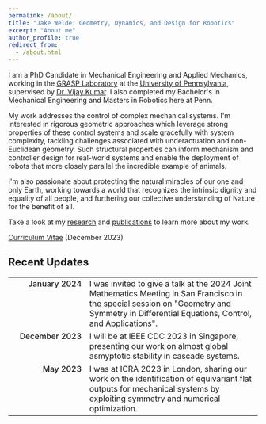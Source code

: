 ```yaml
---
permalink: /about/
title: "Jake Welde: Geometry, Dynamics, and Design for Robotics"
excerpt: "About me"
author_profile: true
redirect_from: 
  - /about.html
---
```


I am a PhD Candidate in Mechanical Engineering and Applied Mechanics,
working in the [GRASP Laboratory](https://www.grasp.upenn.edu/) 
at the [University of Pennsylvania](https://www.upenn.edu/), 
supervised by [Dr. Vijay Kumar](https://www.kumarrobotics.org/). 
I also completed my Bachelor's in Mechanical Engineering and Masters 
in Robotics here at Penn.    

My work addresses the control of complex mechanical systems. 
I'm interested in rigorous geometric approaches which leverage 
strong properties of these control systems and scale gracefully 
with system complexity, tackling challenges associated with 
underactuation and non-Euclidean geometry. Such structural 
properties can inform mechanism and controller design for real-world 
systems and enable the deployment of robots that more closely parallel
the incredible example of animals.

I'm also passionate about protecting the natural miracles of our one and only Earth, 
working towards a world that recognizes the intrinsic dignity and equality of all people, 
and furthering our collective understanding of Nature for the benefit of all.


Take a look at my [research](/portfolio/) and [publications](/publications) to learn more about my work.

[Curriculum Vitae](/files/curriculum_vitae.pdf) (December 2023)

## Recent Updates

<style>

    table#recent_updates {
        border: none;
        border-collapse: collapse;    
        font-size: 12pt;
    }

    td {
        border: none;
    }

    #recent_updates td:nth-child(1) {
        width: 140px;
        text-align: right;
        vertical-align:top;
        font-weight: 500;
    }

</style>


<table id="recent_updates">
    <tr>
        <td>January 2024</td>
        <td>
            I was invited to give a talk at the 2024 Joint 
            Mathematics Meeting in San Francisco in the special 
            session on "Geometry and Symmetry in Differential 
            Equations, Control, and Applications".
        </td>
    </tr>
    <tr>
        <td>December 2023</td>
        <td>
            I will be at IEEE CDC 2023 in Singapore, presenting 
            our work on almost global asmyptotic stability in 
            cascade systems.
        </td>
    </tr>
    <tr>
        <td>May 2023</td>
        <td>
            I was at ICRA 2023 in London, sharing our work on 
            the identification of equivariant flat outputs for 
            mechanical systems by exploiting symmetry and numerical
            optimization.
        </td>
    </tr>
</table>